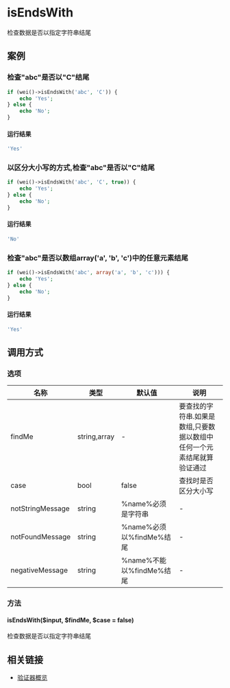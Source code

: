 isEndsWith
==========

检查数据是否以指定字符串结尾

案例
----

### 检查"abc"是否以"C"结尾
```php
if (wei()->isEndsWith('abc', 'C')) {
    echo 'Yes';
} else {
    echo 'No';
}
```

#### 运行结果
```php
'Yes'
```

### 以区分大小写的方式,检查"abc"是否以"C"结尾
```php
if (wei()->isEndsWith('abc', 'C', true)) {
    echo 'Yes';
} else {
    echo 'No';
}
```

#### 运行结果
```php
'No'
```

### 检查"abc"是否以数组array('a', 'b', 'c')中的任意元素结尾
```php
if (wei()->isEndsWith('abc', array('a', 'b', 'c'))) {
    echo 'Yes';
} else {
    echo 'No';
}
```

#### 运行结果
```php
'Yes'
```

调用方式
--------

### 选项

| 名称                | 类型         | 默认值                   | 说明                                                                   |
|---------------------|--------------|--------------------------|------------------------------------------------------------------------|
| findMe              | string,array | -                        | 要查找的字符串.如果是数组,只要数据以数组中任何一个元素结尾就算验证通过 |
| case                | bool         | false                    | 查找时是否区分大小写                                                   |
| notStringMessage    | string       | %name%必须是字符串       | -                                                                      |
| notFoundMessage     | string       | %name%必须以%findMe%结尾 | -                                                                      |
| negativeMessage     | string       | %name%不能以%findMe%结尾 | -                                                                      |

### 方法

#### isEndsWith($input, $findMe, $case = false)
检查数据是否以指定字符串结尾

相关链接
--------

* [验证器概览](../book/validators.md)